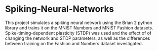 # Spiking-Neural-Networks

This project simulates a spiking neural network using the Brian 2 python library and
trains it on the MNIST Numbers and MNIST Fashion datasets. Spike-timing-dependent
plasticity (STDP) was used and the effect of of changing the network and STDP parameters, as well
as the differences between training on the Fashion and Numbers dataset investigated.
